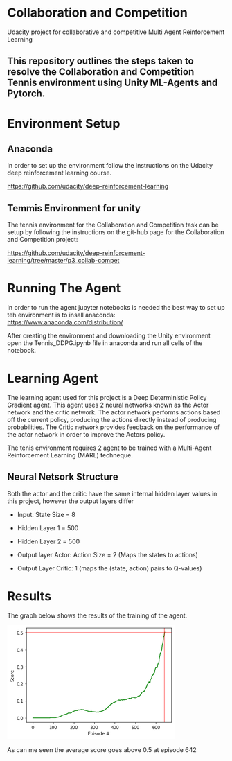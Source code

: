 #  Collaboration and Competition
Udacity project for collaborative and competitive Multi Agent Reinforcement Learning

## This repository outlines the steps taken to resolve the Collaboration and Competition Tennis environment using Unity ML-Agents and Pytorch.

# Environment Setup
## Anaconda
In order to set up the environment follow the instructions on the Udacity deep reinforcement learning course.

https://github.com/udacity/deep-reinforcement-learning

## Temmis Environment for unity
The tennis environment for the Collaboration and Competition task can be setup by following the instructions on the git-hub page for the Collaboration and Competition project:

https://github.com/udacity/deep-reinforcement-learning/tree/master/p3_collab-compet

# Running The Agent
In order to run the agent jupyter notebooks is needed the best way to set up teh environment is to insall anaconda: 
https://www.anaconda.com/distribution/

After creating the environment and downloading the Unity environment open the Tennis_DDPG.ipynb file in anaconda and run all cells of the notebook.

# Learning Agent
The learning agent used for this project is a Deep Deterministic Policy Gradient agent. This agent uses 2 neural networks known as the Actor network and the critic network. The actor network performs actions based off the current policy, producing the actions directly instead of producing probabilities. The Critic network provides feedback on the performance of the actor network in order to improve the Actors policy.

The tenis environment requires 2 agent to be trained with a Multi-Agent Reinforcement Learning (MARL) techneque.

## Neural Netsork Structure
Both the actor and the critic have the same internal hidden layer values in this project, however the output layers differ

- Input: State Size = 8
- Hidden Layer 1 = 500
- Hidden Layer 2 = 500

- Output layer Actor: Action Size = 2
(Maps the states to actions)
- Output Layer Critic: 1 (maps the (state, action) pairs to Q-values)

# Results

The graph below shows the results of the training of the agent.

![](results/ScoreImage.png)

As can me seen the average score goes above 0.5 at episode 642
